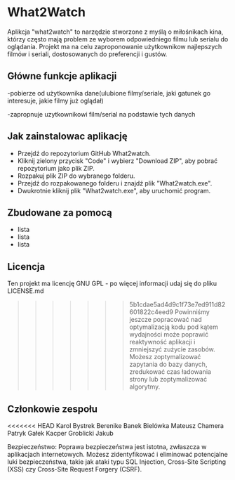 # What2Watch

Aplikcja "what2watch" to narzędzie stworzone z myślą o miłośnikach kina, którzy często mają problem ze wyborem odpowiedniego filmu lub serialu do oglądania. Projekt ma na celu zaproponowanie użytkownikow najlepszych filmów i seriali, dostosowanych do preferencji i gustów.

## Główne funkcje aplikacji
-pobierze od użytkownika dane(ulubione filmy/seriale, jaki gatunek go interesuje, jakie filmy już oglądał)

-zapropnuje uzytkownikowi film/serial na podstawie tych danych

## Jak zainstalowac aplikację

* Przejdź do repozytorium GitHub What2watch.
* Kliknij zielony przycisk "Code" i wybierz "Download ZIP", aby pobrać repozytorium jako plik ZIP.
* Rozpakuj plik ZIP do wybranego folderu.
* Przejdź do rozpakowanego folderu i znajdź plik "What2watch.exe".
* Dwukrotnie kliknij plik "What2watch.exe", aby uruchomić program.

## Zbudowane za pomocą
* lista
* lista
* lista

## Licencja

Ten projekt ma licencję GNU GPL - po więcej informacji udaj się do pliku LICENSE.md

>>>>>>> 5b1cdae5ad4d9c1f73e7ed911d82601822c4eed9
Powinniśmy jeszcze popracować nad optymalizacją kodu pod kątem wydajności może poprawić reaktywność aplikacji i zmniejszyć zużycie zasobów. Możesz zoptymalizować zapytania do bazy danych, zredukować czas ładowania strony lub zoptymalizować algorytmy.

## Członkowie zespołu

<<<<<<< HEAD
Karol Bystrek
Berenike Banek
Bielówka Mateusz
Chamera Patryk
Gałek Kacper
Groblicki Jakub

Bezpieczeństwo: Poprawa bezpieczeństwa jest istotna, zwłaszcza w aplikacjach internetowych. Możesz zidentyfikować i eliminować potencjalne luki bezpieczeństwa, takie jak ataki typu SQL Injection, Cross-Site Scripting (XSS) czy Cross-Site Request Forgery (CSRF).
